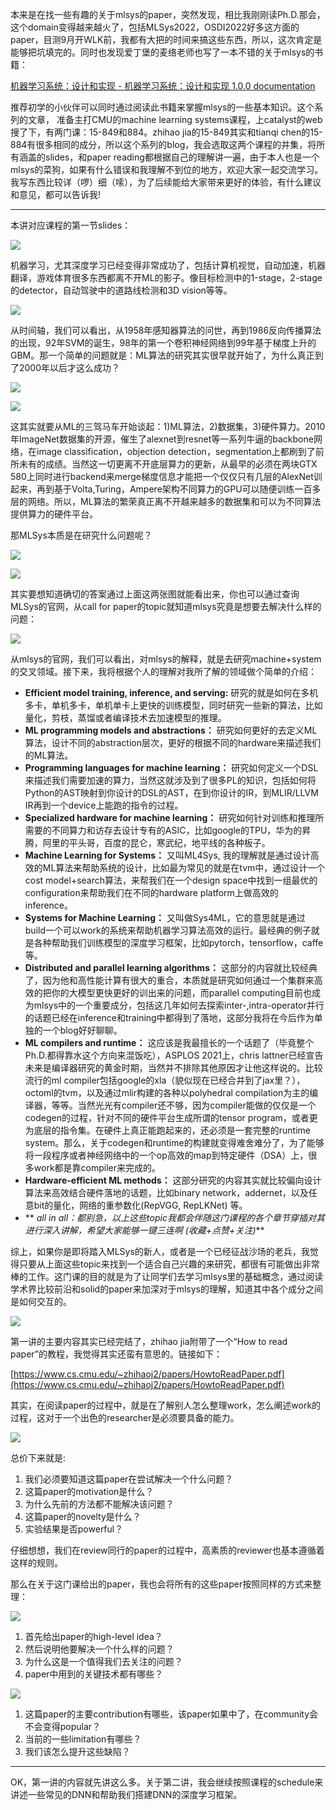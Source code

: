 本来是在找一些有趣的关于mlsys的paper，突然发现，相比我刚刚读Ph.D.那会，这个domain变得越来越火了，包括MLSys2022，OSDI2022好多这方面的paper，目测9月开WLK前，我都有大把的时间来搞这些东西，所以，这次肯定是能够把坑填完的。同时也发现爱丁堡的麦络老师也写了一本不错的关于mlsys的书籍：

[机器学习系统：设计和实现 - 机器学习系统：设计和实现 1.0.0 documentation](https://openmlsys.github.io/)

推荐初学的小伙伴可以同时通过阅读此书籍来掌握mlsys的一些基本知识。这个系列的文章， 准备主打CMU的machine learning systems课程，上catalyst的web搜了下，有两门课：15-849和884。zhihao jia的15-849其实和tianqi chen的15-884有很多相同的成分，所以这个系列的blog，我会选取这两个课程的并集，将所有涵盖的slides，和paper reading都根据自己的理解讲一遍，由于本人也是一个mlsys的菜狗，如果有什么错误和我理解不到位的地方，欢迎大家一起交流学习。我写东西比较详（啰）细（嗦），为了后续能给大家带来更好的体验，有什么建议和意见，都可以告诉我!

* * *

本讲对应课程的第一节slides：

![](https://pic1.zhimg.com/v2-6a1a2a2c9836ea0554f4813c84de6008_b.jpg)

机器学习，尤其深度学习已经变得非常成功了，包括计算机视觉，自动加速，机器翻译，游戏体育很多东西都离不开ML的影子。像目标检测中的1-stage，2-stage的detector，自动驾驶中的道路线检测和3D vision等等。

![](https://pic1.zhimg.com/v2-ba8aca7bb98d98ff432b00af0df464f0_b.jpg)

从时间轴，我们可以看出，从1958年感知器算法的问世，再到1986反向传播算法的出现，92年SVM的诞生，98年的第一个卷积神经网络到99年基于梯度上升的GBM。那一个简单的问题就是：ML算法的研究其实很早就开始了，为什么真正到了2000年以后才这么成功？

![](https://pic3.zhimg.com/v2-bd9141dd9b6fa8665ecbe7146166a20e_b.jpg)

![](https://pic4.zhimg.com/v2-170e01dc1c208bc7b59e471cdb52ec8f_b.jpg)

这其实就要从ML的三驾马车开始谈起：1)ML算法，2)数据集，3)硬件算力。2010年ImageNet数据集的开源，催生了alexnet到resnet等一系列牛逼的backbone网络，在image classification，objection detection，segmentation上都刷到了前所未有的成绩。当然这一切更离不开底层算力的更新，从最早的必须在两块GTX 580上同时进行backend来merge梯度信息才能把一个仅仅只有几层的AlexNet训起来，再到基于Volta,Turing，Ampere架构不同算力的GPU可以随便训练一百多层的网络。所以，ML算法的繁荣真正离不开越来越多的数据集和可以为不同算法提供算力的硬件平台。

那MLSys本质是在研究什么问题呢？

![](https://pic4.zhimg.com/v2-458ea2c6e85dc1ee614917e69874e4d7_b.jpg)

![](https://pic3.zhimg.com/v2-c3f0f2c2ffa629711a6468b30794a616_b.jpg)

其实要想知道确切的答案通过上面这两张图就能看出来，你也可以通过查询MLSys的官网，从call for paper的topic就知道mlsys究竟是想要去解决什么样的问题：

![](https://pic1.zhimg.com/v2-0a29bb9b7fc7095c81fb452fe920c6c0_b.jpg)

从mlsys的官网，我们可以看出，对mlsys的解释，就是去研究machine+system的交叉领域。接下来，我将根据个人的理解对我所了解的领域做个简单的介绍：

  *  **Efficient model training, inference, and serving:** 研究的就是如何在多机多卡，单机多卡，单机单卡上更快的训练模型，同时研究一些新的算法，比如量化，剪枝，蒸馏或者编译技术去加速模型的推理。
  *  **ML programming models and abstractions：** 研究如何更好的去定义ML算法，设计不同的abstraction层次，更好的根据不同的hardware来描述我们的ML算法。
  *  **Programming languages for machine learning：** 研究如何定义一个DSL来描述我们需要加速的算力，当然这就涉及到了很多PL的知识，包括如何将Python的AST映射到你设计的DSL的AST，在到你设计的IR，到MLIR/LLVM IR再到一个device上能跑的指令的过程。
  *  **Specialized hardware for machine learning：** 研究如何针对训练和推理所需要的不同算力和访存去设计专有的ASIC，比如google的TPU，华为的昇腾，阿里的平头哥，百度的昆仑，寒武纪，地平线的各种板子。
  *  **Machine Learning for Systems：** 又叫ML4Sys, 我的理解就是通过设计高效的ML算法来帮助系统的设计，比如最为常见的就是在tvm中，通过设计一个cost model+search算法，来帮我们在一个design space中找到一组最优的configuration来帮助我们在不同的hardware platform上做高效的inference。
  *  **Systems for Machine Learning：** 又叫做Sys4ML，它的意思就是通过build一个可以work的系统来帮助机器学习算法高效的运行。最经典的例子就是各种帮助我们训练模型的深度学习框架，比如pytorch，tensorflow，caffe等。
  *  **Distributed and parallel learning algorithms：** 这部分的内容就比较经典了，因为他和高性能计算有很大的重合，本质就是研究如何通过一个集群来高效的把你的大模型更快更好的训出来的问题，而parallel computing目前也成为mlsys中的一个重要成分，包括这几年如何去探索inter-,intra-operator并行的话题已经在inference和training中都得到了落地，这部分我将在今后作为单独的一个blog好好聊聊。
  *  **ML compilers and runtime：** 这应该是我最擅长的一个话题了（毕竟整个Ph.D.都得靠水这个方向来混饭吃），ASPLOS 2021上，chris lattner已经宣告未来是编译器研究的黄金时期，当然并不排除其他原因才让他这样说的。比较流行的ml compiler包括google的xla（貌似现在已经合并到了jax里？），octoml的tvm，以及通过mlir构建的各种以polyhedral compilation为主的编译器，等等。当然光光有compiler还不够，因为compiler能做的仅仅是一个codegen的过程，针对不同的硬件平台生成所谓的tensor program，或者更为底层的指令集。在硬件上真正能跑起来的，还必须是一套完整的runtime system。那么，关于codegen和runtime的构建就变得难舍难分了，为了能够将一段程序或者神经网络中的一个op高效的map到特定硬件（DSA）上，很多work都是靠compiler来完成的。
  *  **Hardware-efficient ML methods：** 这部分研究的内容其实就比较偏向设计算法来高效结合硬件落地的话题，比如binary network，addernet，以及任意bit的量化，网络的重参数化(RepVGG, RepLKNet) 等。
  *  ** _all in all：都别急，以上这些topic我都会伴随这门课程的各个章节穿插对其进行深入讲解，希望大家能够一键三连啊 (收藏+点赞+关注)_**

综上，如果你是即将踏入MLSys的新人，或者是一个已经征战沙场的老兵，我觉得只要从上面这些topic来找到一个适合自己兴趣的来研究，都很有可能做出非常棒的工作。这门课的目的就是为了让同学们去学习mlsys里的基础概念，通过阅读学术界比较前沿和solid的paper来加深对于mlsys的理解，知道其中各个成分之间是如何交互的。

![](https://pic1.zhimg.com/v2-5c91b17b5fd7002ea4988f1dfab47a10_b.jpg)

第一讲的主要内容其实已经完结了，zhihao jia附带了一个“How to read paper”的教程，我觉得其实还蛮有意思的。链接如下：

[https://www.cs.cmu.edu/~zhihaoj2/papers/HowtoReadPaper.pdf](https://www.cs.cmu.edu/~zhihaoj2/papers/HowtoReadPaper.pdf)

其实，在阅读paper的过程中，就是在了解别人怎么整理work，怎么阐述work的过程，这对于一个出色的researcher是必须要具备的能力。

![](https://pic2.zhimg.com/v2-43a84cf2e05d851f3dfc7504a6df6399_b.jpg)

总价下来就是:

  1. 我们必须要知道这篇paper在尝试解决一个什么问题？
  2. 这篇paper的motivation是什么？
  3. 为什么先前的方法都不能解决该问题？
  4. 这篇paper的novelty是什么？
  5. 实验结果是否powerful？

仔细想想，我们在review同行的paper的过程中，高素质的reviewer也基本遵循着这样的规则。

那么在关于这门课给出的paper，我也会将所有的这些paper按照同样的方式来整理：

![](https://pic1.zhimg.com/v2-6d3eb79865e076c53de203b3714e05c0_b.jpg)

  1. 首先给出paper的high-level idea？
  2. 然后说明他要解决一个什么样的问题？
  3. 为什么这是一个值得我们去关注的问题？
  4. paper中用到的关键技术都有哪些？

![](https://pic3.zhimg.com/v2-37e949596e7a5b6fc0680e2f0188474e_b.jpg)

  1. 这篇paper的主要contribution有哪些，该paper如果中了，在community会不会变得popular？
  2. 当前的一些limitation有哪些？
  3. 我们该怎么提升这些缺陷？

* * *

OK，第一讲的内容就先讲这么多。关于第二讲，我会继续按照课程的schedule来讲述一些常见的DNN和帮助我们搭建DNN的深度学习框架。

